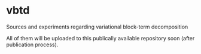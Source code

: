 # vbtd
Sources and experiments regarding variational block-term decomposition

All of them will be uploaded to this publically available repository soon (after publication process).
